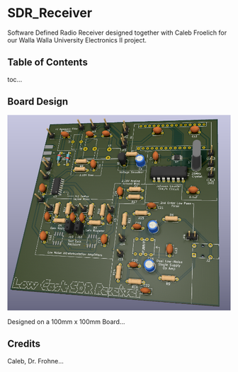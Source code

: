 # SDR_Receiver
Software Defined Radio Receiver designed together with Caleb Froelich for our Walla Walla University Electronics II project.

## Table of Contents
toc...

## Board Design
![Board Render](/images/BoardRender_Rev2.png)

Designed on a 100mm x 100mm Board...

## Credits
Caleb, Dr. Frohne...
